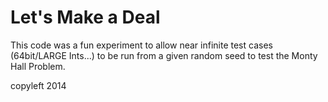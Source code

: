 Let's Make a Deal
=================
This code was a fun experiment to allow near infinite test cases (64bit/LARGE Ints...) to be run from a given random seed to test the Monty Hall Problem.


copyleft 2014